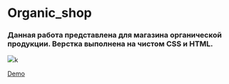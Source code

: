 # Organic_shop
<h3>Данная работа представлена для магазина органической продукции. Верстка выполнена на чистом CSS и HTML.</h3>
<img src="![Organic](https://github.com/Tanusha01/Organic_shop/assets/106686649/13eb38f7-3936-4ca9-b6ca-cfa0996d214b)"

k

<a href="https://tanusha01.github.io/Organic_shop/">Demo</a>

